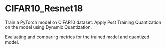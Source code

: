 # CIFAR10_Resnet18

Train a PyTorch model on CIFAR10 dataset. Apply Post Training Quantization on the model using Dynamic Quantization.

Evaluating and comparing metrics for the trained model and quantized model.